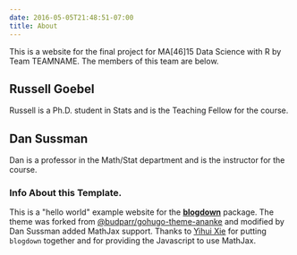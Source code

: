 ```yaml
---
date: 2016-05-05T21:48:51-07:00
title: About
---
```


This is a website for the final project for MA[46]15 Data Science with R by Team TEAMNAME.
The members of this team are below.

## Russell Goebel

Russell is a Ph.D. student in Stats and is the Teaching Fellow for the course.

## Dan Sussman

Dan is a professor in the Math/Stat department and is the instructor for the course.



### Info About this Template.

This is a "hello world" example website for the [**blogdown**](https://github.com/rstudio/blogdown) package. The theme was forked from [@budparr/gohugo-theme-ananke](https://themes.gohugo.io/gohugo-theme-ananke/) and modified by Dan Sussman added MathJax support. Thanks to [Yihui Xie](https://github.com/yihui/) for putting `blogdown` together and for providing the Javascript to use MathJax.